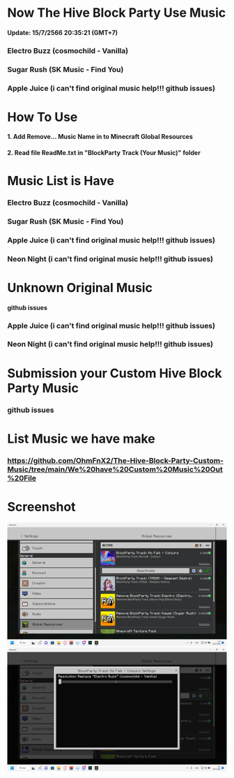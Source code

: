 
# Now The Hive Block Party Use Music
#### Update: 15/7/2566 20:35:21 (GMT+7)
### Electro Buzz (cosmochild - Vanilla)
### Sugar Rush (SK Music - Find You)
### Apple Juice (i can't find original music help!!! github issues)

# How To Use
#### 1. Add Remove... Music Name in to Minecraft Global Resources
#### 2. Read file ReadMe.txt in "BlockParty Track (Your Music)" folder
# Music List is Have
### Electro Buzz (cosmochild - Vanilla)
### Sugar Rush (SK Music - Find You)
### Apple Juice (i can't find original music help!!! github issues)
### Neon Night (i can't find original music help!!! github issues)

# Unknown Original Music
#### github issues
### Apple Juice (i can't find original music help!!! github issues)
### Neon Night (i can't find original music help!!! github issues)

# Submission your Custom Hive Block Party Music
### github issues
# List Music we have make
### https://github.com/OhmFnX2/The-Hive-Block-Party-Custom-Music/tree/main/We%20have%20Custom%20Music%20Out%20File
# Screenshot
![import](https://github.com/OhmFnX2/The-Hive-Block-Party-Custom-Music/blob/main/images/ภาพหน้าจอ%20(184).png)
![setting](https://github.com/OhmFnX2/The-Hive-Block-Party-Custom-Music/blob/main/images/ภาพหน้าจอ%20(185).png)
